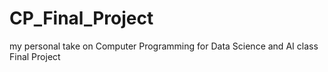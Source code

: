 # CP_Final_Project
my personal take on Computer Programming for Data Science and AI class Final Project 
